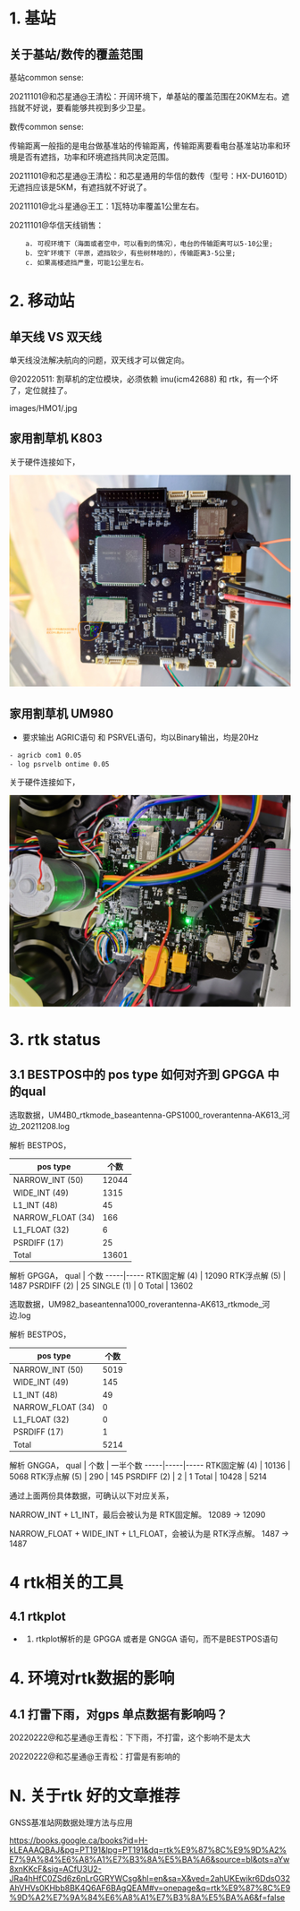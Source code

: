 

# 1. 基站

## 关于基站/数传的覆盖范围

基站common sense:

20211101@和芯星通@王清松：开阔环境下，单基站的覆盖范围在20KM左右。遮挡就不好说，要看能够共视到多少卫星。

数传common sense:

传输距离一般指的是电台做基准站的传输距离，传输距离要看电台基准站功率和环境是否有遮挡，功率和环境遮挡共同决定范围。

20211101@和芯星通@王清松：和芯星通用的华信的数传（型号：HX-DU1601D）无遮挡应该是5KM，有遮挡就不好说了。

20211101@北斗星通@王工：1瓦特功率覆盖1公里左右。

20211101@华信天线销售：
```
    a. 可视环境下（海面或者空中，可以看到的情况），电台的传输距离可以5-10公里;
    b. 空旷环境下（平原，遮挡较少，有些树林啥的），传输距离3-5公里;
    c. 如果高楼遮挡严重，可能1公里左右。
```

# 2. 移动站

## 单天线 VS 双天线

单天线没法解决航向的问题，双天线才可以做定向。

@20220511:
    割草机的定位模块，必须依赖 imu(icm42688) 和 rtk，有一个坏了，定位就挂了。


images/HMO1/.jpg

## 家用割草机 K803

关于硬件连接如下，

![K803S](images/HMO1/K803S_on_STM32H7.jpg "K803S")


## 家用割草机 UM980

- 要求输出 AGRIC语句 和 PSRVEL语句，均以Binary输出，均是20Hz

```shell
- agricb com1 0.05
- log psrvelb ontime 0.05
```

关于硬件连接如下，

![UM980](images/HMO1/UM980_on_STM32H7.jpg "UM980")


# 3. rtk status

## 3.1 BESTPOS中的 pos type 如何对齐到 GPGGA 中的qual

选取数据，UM4B0_rtkmode_baseantenna-GPS1000_roverantenna-AK613_河边_20211208.log

解析 BESTPOS，

pos type | 个数
-----|-----
NARROW_INT (50)  |  12044
WIDE_INT (49)  |  1315
L1_INT (48)  |  45
NARROW_FLOAT (34)  |  166
L1_FLOAT (32)  |  6
PSRDIFF (17)  |  25
Total  |  13601

解析 GPGGA，
qual | 个数
-----|-----
RTK固定解 (4)  |  12090
RTK浮点解 (5)  |  1487
PSRDIFF (2)  |  25
SINGLE (1)  |  0
Total  |  13602

选取数据，UM982_baseantenna1000_roverantenna-AK613_rtkmode_河边.log

解析 BESTPOS，

pos type | 个数
-----|-----
NARROW_INT (50)  |  5019
WIDE_INT (49)  |  145
L1_INT (48)  |  49
NARROW_FLOAT (34)  |  0
L1_FLOAT (32)  |  0
PSRDIFF (17)  |  1
Total  |  5214

解析 GNGGA，
qual | 个数 | 一半个数
-----|-----|-----
RTK固定解 (4)  |  10136  |  5068
RTK浮点解 (5)  |  290  |  145
PSRDIFF (2)  |  2  |  1
Total  |  10428  | 5214

通过上面两份具体数据，可确认以下对应关系，

NARROW_INT + L1_INT，最后会被认为是 RTK固定解。  12089 -> 12090

NARROW_FLOAT + WIDE_INT + L1_FLOAT，会被认为是 RTK浮点解。  1487 -> 1487


# 4 rtk相关的工具

## 4.1 rtkplot

- 1. rtkplot解析的是 GPGGA 或者是 GNGGA 语句，而不是BESTPOS语句

# 4. 环境对rtk数据的影响

## 4.1 打雷下雨，对gps 单点数据有影响吗？

20220222@和芯星通@王青松：下下雨，不打雷，这个影响不是太大

20220222@和芯星通@王青松：打雷是有影响的



# N. 关于rtk 好的文章推荐

GNSS基准站网数据处理方法与应用

https://books.google.ca/books?id=H-kLEAAAQBAJ&pg=PT191&lpg=PT191&dq=rtk%E9%87%8C%E9%9D%A2%E7%9A%84%E6%A8%A1%E7%B3%8A%E5%BA%A6&source=bl&ots=aYw8xnKKcF&sig=ACfU3U2-JRa4hHfC0ZSd6z6nLrGGRYWCsg&hl=en&sa=X&ved=2ahUKEwikr6DdsO32AhVHVs0KHbb8BK4Q6AF6BAgQEAM#v=onepage&q=rtk%E9%87%8C%E9%9D%A2%E7%9A%84%E6%A8%A1%E7%B3%8A%E5%BA%A6&f=false
